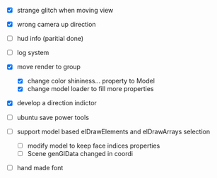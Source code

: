 - [x] strange glitch when moving view
- [x] wrong camera up direction
- [ ] hud info  (paritial done)
- [ ] log system

- [x] move render to group
   - [x] change color shininess... property to Model
   - [x] change model loader to fill more properties
- [x] develop a direction indictor
- [ ] ubuntu save power tools
- [ ] support model based elDrawElements and elDrawArrays selection
   - [ ] modify model to keep face indices properties 
   - [ ] Scene genGlData changed in coordi
- [ ] hand made font
